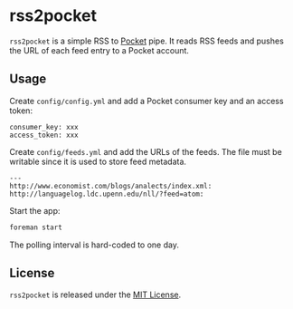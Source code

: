 # rss2pocket

`rss2pocket` is a simple RSS to [Pocket](http://getpocket.com) pipe. It reads
RSS feeds and pushes the URL of each feed entry to a Pocket account.

## Usage

Create `config/config.yml` and add a Pocket consumer key and an access token:

    consumer_key: xxx
    access_token: xxx

Create `config/feeds.yml` and add the URLs of the feeds. The file must be
writable since it is used to store feed metadata.

    ---
    http://www.economist.com/blogs/analects/index.xml:
    http://languagelog.ldc.upenn.edu/nll/?feed=atom:

Start the app:

```sh
foreman start
```

The polling interval is hard-coded to one day.

## License

`rss2pocket` is released under the [MIT License](http://opensource.org/licenses/MIT).
